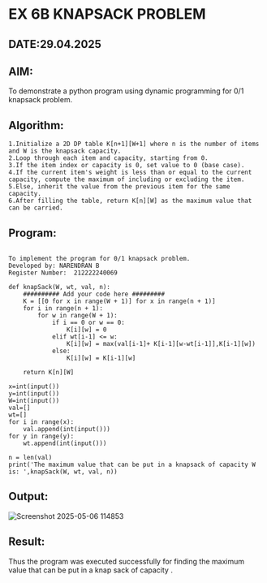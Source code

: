 # EX 6B KNAPSACK PROBLEM
## DATE:29.04.2025
## AIM:
To demonstrate a python program using dynamic programming for 0/1 knapsack problem.

## Algorithm:
```
1.Initialize a 2D DP table K[n+1][W+1] where n is the number of items and W is the knapsack capacity.
2.Loop through each item and capacity, starting from 0.
3.If the item index or capacity is 0, set value to 0 (base case).
4.If the current item's weight is less than or equal to the current capacity, compute the maximum of including or excluding the item.
5.Else, inherit the value from the previous item for the same capacity.
6.After filling the table, return K[n][W] as the maximum value that can be carried.
```
## Program:
```

To implement the program for 0/1 knapsack problem.
Developed by: NARENDRAN B
Register Number:  212222240069

def knapSack(W, wt, val, n):
    ########## Add your code here #########
    K = [[0 for x in range(W + 1)] for x in range(n + 1)]
    for i in range(n + 1):
        for w in range(W + 1):
            if i == 0 or w == 0:
                K[i][w] = 0
            elif wt[i-1] <= w:
                K[i][w] = max(val[i-1]+ K[i-1][w-wt[i-1]],K[i-1][w])
            else:
                K[i][w] = K[i-1][w]
 
    return K[n][W]

x=int(input())
y=int(input())
W=int(input())
val=[]
wt=[]
for i in range(x):
    val.append(int(input()))
for y in range(y):
    wt.append(int(input()))

n = len(val)
print('The maximum value that can be put in a knapsack of capacity W is: ',knapSack(W, wt, val, n))
```

## Output:
![Screenshot 2025-05-06 114853](https://github.com/user-attachments/assets/47637dfb-95fd-4273-adb1-d876101cd06f)

## Result:
Thus the program was executed successfully for finding the maximum value that can be put in a knap sack of capacity .

